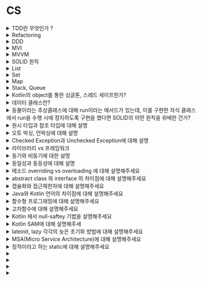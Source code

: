# CS
<details>
  <summary> TDD란 무엇인가 ?</summary>
  테스트 케이스를 작성하고 그 이후에 그에 맞는 코드를 작성한다  
  예) 1 + 1, 3 + 3 등등 구현하고자 하는 다양한 케이스를 작성 후 코드를 작성  
  선코딩 후 테스트를 하는 것이 아닌, 테스트 케이스 작성 후 코딩을 하는 기법  
</details>

<details>
  <summary> Refactoring </summary>
  코드를 다듬는 과정
</details>

<details>
  <summary> DDD </summary>
  DDD(Domain Driven Design)  
  추상적 철학, 접근법, 전략적 설계  
  큰 도메인을 작은 도메인으로 나눈다  
  예컨대, 인터넷 예매 -> 예매 / 도면 / 상품 / 회원
</details>

<details>
  <summary> MVI </summary>
  MVI(Model View Intent)    
  M - UI의 상태 로직  
  V - UI  
  I - 의도, user event  
  순수함수 view(model(Intent()))  
  Intent() - 모델을 변경, model() 새로운 모델로 렌더링, view() UI Evnets  
  단방향 흐름 user event -> Intent() -> Model -> View  
  MVI 는 MVVM에서 MV와 V부분을 심화한 부분  
  V는 그대로 두고 MV에서 Model과 Intent로 심화  
</details>

<details>
  <summary> MVVM </summary>
  Model - Repository(Server, Room)  
  View Model - Intent, Model  
  View - View  
</details>

<details>
  <summary> SOLID 원칙 </summary>
  S Single Responsibility Principle SRP <br>
  O Open-closed Principle OCP <br>
  L Liskov Substitution Priniciple LSP <br>
  I Interface Segregation Principle ISP <br>
  D Dependency Inversion Principle DIP <br>
  
  SRP 하나의 객체에 하나의 책임만 부여한다  
  OCP 확장에 열려있고, 변경에 닫혀있다  
  
  위반한 예제
  ```kotlin
  class Animal(val name: String)
  
  class AnimalSpeaker() {
    fun speak(animal: Animal) {
      when(animal.name) {
        "고양이" -> println("냐옹")
        "개" -> println("멍멍"
        }
      }
    }
  }
  ```

  준수한 예제
  ```kotlin
  abstract class Animal( val name: String ) {
    abstract fun speak()
  }
  class Dog : Animal("개") {
    override fun speak() = println("멍멍")
  }
  class Lion : Animal("사자") {
    override fun speak() = println("어흥")
  }
  ```
  리스코프 치환 원칙  
  자식 클래스는 부모 클래스로 대체 가능해야 한다.  
  ```Java
  Collection<String> collection = new ArrayList<>();
  collection.add("A");
  collection.add("B");
  collection.add("C");
  ```
  인터페이스 분리 원칙  
  목적과 용도에 적합한 인터페이스만을 제공한다

</details>

<details>
  <summary> List </summary>
  List - 순서 o 중복 o
</details>


<details>
  <summary> Set </summary>
  Set - 순서 x 중복 x  
  Set - HashSet, SortedSet( TreeSet은 SortedSet를 상속)
</details>


<details>
  <summary> Map </summary>
  Map - 순서 x, 중복 (키 x, 값 o)  
  Map - Hashtable, HashMap( LinkedHashMap이 상속 ), SortedMap( TreeMap이 상속 )
</details>

<details>
  <summary> Stack, Queue </summary>
  Stack - First in last out 선입후출, Queue - First in First out 선입선출
</details>

<details>
  <summary> Kotlin의 object를 통한 싱글톤, 스레드 세이프한가? </summary>
</details>

<details>
  <summary> 데이터 클래스란? </summary>
  - 생성자가 아닌 위치에 변수가 선언 됐을 때 발생할 수 있는 문제점
</details>

<details>
  <summary> 동물이라는 추상클래스에 대해 run이라는 메서드가 있는데, 이를 구현한 자식 클래스에서 run을 수행 시에 정지하도록 구현을 했다면 SOLID의 어떤 원칙을 위배한 건가? </summary>
</details>

<details>
  <summary>  원시 타입과 참조 타입에 대해 설명 </summary>
</details>

<details>
  <summary> 오토 박싱, 언박싱에 대해 설명 </summary>
</details>

<details>
  <summary> Checked Exception과 Unchecked Exception에 대해 설명 </summary>
</details>

<details>
  <summary> 라이브러리 vs 프레임워크 </summary>
</details>

<details>
  <summary> 동기와 비동기에 대한 설명 </summary>
</details>

<details>
  <summary> 동일성과 동등성에 대해 설명 </summary>
</details>

<details>
  <summary> 메소드 overriding vs overloading 에 대해 설명해주세요 </summary>
</details>

<details>
  <summary> abstract class 와 interface 의 차이점에 대해 설명해주세요 </summary>
</details>

<details>
  <summary> 캡슐화와 접근제한자에 대해 설명해주세요 </summary>
</details>

<details>
  <summary> Java와 Kotlin 언어의 차이점에 대해 설명해주세요 </summary>
</details>

<details>
  <summary> 함수형 프로그래밍에 대해 설명해주세요 </summary>
</details>

<details>
  <summary> 고차함수에 대해 설명해주세요 </summary>
</details>

<details>
  <summary> Kotlin 에서 null-saftey 기법을 설명해주세요 </summary>
</details>

<details>
  <summary> Kotlin SAM에 대해 설명해주세  </summary>
</details>

<details>
  <summary> lateinit, lazy 각각의 늦은 초기화 방법에 대해 설명해주세요 </summary>
</details>

<details>
  <summary> MSA(Micro Service Architecture)에 대해 설명해주세요 </summary>
</details>

<details>
  <summary> 정적이라고 하는 static에 대해 설명해주세요 </summary>
</details>

<details>
  <summary>  </summary>
</details>

<details>
  <summary>  </summary>
</details>

<details>
  <summary>  </summary>
</details>

<details>
  <summary>  </summary>
</details>





